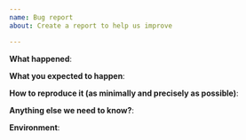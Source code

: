```yaml
---
name: Bug report
about: Create a report to help us improve

---
```


**What happened**:



**What you expected to happen**:



**How to reproduce it (as minimally and precisely as possible)**:



**Anything else we need to know?**:



**Environment**:


